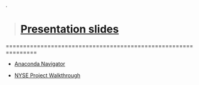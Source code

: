 .

> # [Presentation slides](https://docs.google.com/presentation/d/1z6K9JoqV3OFGJLkJ0zkCHKQ0MZ27N95vz46Ao325ilk/edit#slide=id.g107019e4486_0_729)


===============================================================


- [Anaconda Navigator](https://docs.google.com/presentation/d/1aRYRi804-aBtDxT5bktUHvv0OUSU-GPdLUVR-uF7aRU/edit#slide=id.g119e2fd1746_0_4)


- [NYSE Project Walkthrough](https://docs.google.com/document/d/1OQvk2FgFpjpSpEK1nGhJ6v5SPmjTdvFwu9opylB3gkw/edit?fbclid=IwAR3IYGyVAZFrPkaw2KFAGJQXBaRo1TCZbbD95eXF5j05bMFlWds6rKoBn7s)
